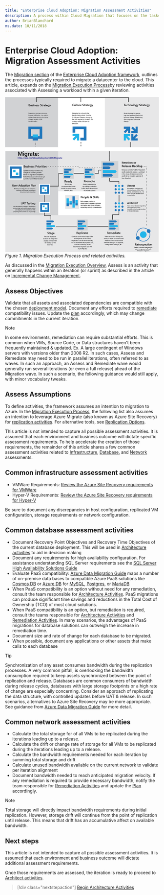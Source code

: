 ```yaml
---
title: "Enterprise Cloud Adoption: Migration Assessment Activities"
description: A process within Cloud Migration that focuses on the tasks of migrating workloads to the cloud
author: BrianBlanchard
ms.date: 10/11/2018
---
```


# Enterprise Cloud Adoption: Migration Assessment Activities

The [Migration section](../overview.md) of the [Enterprise Cloud Adoption framework](../../overview.md), outlines the processes typically required to migrate a datacenter to the cloud. This article, expands on the [Migration Execution Process](overview.md)by reviewing activities associated with Assessing a workload within a given iteration.
  
![Migration Execution Process and related activities](../../_images/migration-execute.png)
*Figure 1. Migration Execution Process and related activities.*

As discussed in the  [Migration Execution Overview](overview.md), Assess is an activity that generally happens within an iteration (or sprint) as described in the article on [Incremental Change Management](../plan/incremental-change-management.md).

## Assess Objectives

Validate that all assets and associated dependencies are compatible with the chosen [deployment model](../../getting-started/cloud-deployment-models.md). Document any efforts required to [remediate](remediate.md) compatibility issues. Update the [plan](../plan/incremental-change-management.md) accordingly, which may change commitments in the current iteration.

> [!NOTE]
> In some environments, remediation can require substantial efforts. This is common when VMs, Source Code, or Data structures haven't been frequently maintained & updated. Ex. A large contingent of Windows servers with versions older than 2008 R2. In such cases, Assess and Remediate may need to be run in parallel iterations, often referred to as waves. In such an approach, an Assess and Remediate wave would generally run several iterations (or even a full release) ahead of the Migration wave. In such a scenario, the following guidance would still apply, with minor vocabulary tweaks.

## Assess Assumptions

To define activities, the framework assumes an intention to migration to Azure. In the [Migration Execution Process](overview.md), the following list also assumes an intention to leverage Azure Migrate (also known as Azure Site Recovery) for [replication activities](replicate.md). For alternative tools, see [Replication Options](replicate-options.md).

This article is not intended to capture all possible assessment activities. It is assumed that each environment and business outcome will dictate specific assessment requirements. To help accelerate the creation of those requirements, the remainder of this article shares a few common assessment activities related to [Infrastructure](#common-infrastructure-assessment-activities), [Database](#common-database-assessment-activities), and [Network](#common-network-assessment-activities) assessments.

## Common infrastructure assessment activities

* VMWare Requirements: [Review the Azure Site Recovery requirements for VMWare](/azure/site-recovery/vmware-physical-azure-support-matrix)
* Hyper-V Requirements: [Review the Azure Site Recovery requirements for Hyper-V](/azure/site-recovery/hyper-v-azure-support-matrix)

Be sure to document any discrepancies in host configuration, replicated VM configuration, storage requirements or network configuration.

## Common database assessment activities

* Document Recovery Point Objectives and Recovery Time Objectives of the current database deployment. This will be used in [Architecture activities](architect.md) to aid in decision making
* Document any requirements for high availability configuration. For assistance understanding SQL Server requirements see the [SQL Server High Availability Solutions Guide](/sql/sql-server/failover-clusters/high-availability-solutions-sql-server)
* Evaluate PaaS compatibility: [Azure Data Migration Guide](https://datamigration.microsoft.com/) maps a number of on-premise data bases to compatible Azure PaaS solutions like [Cosmos DB](/azure/cosmos-db) or [Azure DB](/azure/sql-database/) for [MySQL](/azure/mysql/), [Postgres](/azure/postgresql/), or [MariaDB](/azure/mariadb/)
* When PaaS compatibility is an option without need for any remediation, consult the team responsible for [Architecture Activities](architect.md). PaaS migrations can produce significant time savings and reductions in the Total Cost of Ownership (TCO) of most cloud solutions.
* When PaaS compatibility is an option, but remediation is required, consult the teams responsible for [Architecture Activities](architect.md) and [Remediation Activities](remediate.md). In many scenarios, the advantages of PaaS migrations for database solutions can outweigh the increase in remediation time.
* Document size and rate of change for each database to be migrated.
* When possible, document any applications or other assets that make calls to each database

> [!TIP]
> Synchronization of any asset consumes bandwidth during the replication processes. A very common pitfall, is overlooking the bandwidth consumption required to keep assets synchronized between the point of replication and release. Databases are common consumers of bandwidth during release cycles, databases with large storage footprints or a high rate of change are especially concerning. Consider an approach of replicating the data structure, with controlled updates before UAT & release. In such scenarios, alternatives to Azure Site Recovery may be more appropriate. See guidance from [Azure Data Migration Guide](https://datamigration.microsoft.com/) for more detail.

## Common network assessment activities

* Calculate the total storage for of all VMs to be replicated during the iterations leading up to a release.
* Calculate the drift or change rate of storage for all VMs to be replicated during the iterations leading up to a release.
* Calculate the bandwidth requirements needed for each iteration by summing total storage and drift
* Calculate unused bandwidth available on the current network to validate per iteration alignment
* Document bandwidth needed to reach anticipated migration velocity. If any remediation is required to provide necessary bandwidth, notify the team responsible for  [Remediation Activities](remediate.md) and update the [Plan](../plan/incremental-change-management.md) accordingly.

> [!NOTE]
> Total storage will directly impact bandwidth requirements during initial replication. However, storage drift will continue from the point of replication until release. This means that drift has an accumulative affect on available bandwidth.

## Next steps

This article is not intended to capture all possible assessment activities. It is assumed that each environment and business outcome will dictate additional assessment requirements.

Once those requirements are assessed, the iteration is ready to proceed to [Architect activities](architect.md).

> [!div class="nextstepaction"]
> [Begin Architecture Activities](architect.md)